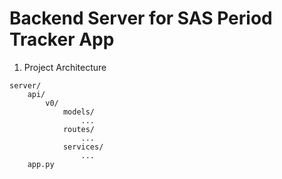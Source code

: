 # Backend Server for SAS Period Tracker App
1. Project Architecture
```
server/
    api/
        v0/
            models/
                ...
            routes/
                ...
            services/
                ...
    app.py
```